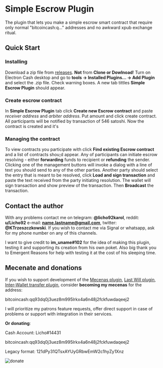 # Simple Escrow Plugin
The plugin that lets you make a simple escrow smart contract that require only normal "bitcoincash:q..." addresses and no awkward xpub exchange ritual.

## Quick Start

### Installing 

Download a zip file from [releases](https://github.com/KarolTrzeszczkowski/Electron-Cash-Simple-Escrow-Plugin/releases). **Not** from **Clone or Dowlnoad**! Turn on Electron Cash desktop and go to **tools -> Installed Plugins... -> Add Plugin** and select the .zip file. Check warning boxes. A new tab tittles **Simple Escrow Plugin** should appear.

### Create escrow contract

In **Simple Escrow Plugin** tab click **Create new Escrow contract** and paste *receiver address* and *arbiter address*. Put amount and click create contract. All participants will be notified by transaction of 546 satoshi. Now the contract is created and it's 

### Managing the contract

To view contracts you participate with click **Find existing Escrow contract** and a list of contracts shou;d appear.
Any of participants can initiate escrow resolving - either **forwarding** funds to recipient or **refunding** the sender. Clicking one of the management buttons will invoke a dialog with a line of text you should send to any of the other parties. Another party should select the entry that is meant to be resolved, click **Load and sign transaction** and paste the text received from the party initiating resolution. The wallet will sign transaction and show preview of the transaction. Then **Broadcast** the transaction.

## Contact the author

With any problems contact me on telegram: **@licho92karol**, reddit: **u/Licho92** e-mail: **name.lastname@gmail.com**, twitter: **@KTrzeszczkowski**. If you wish to contact me via Signal or whatsapp, ask for my phone number on any of this channels.

I want to give credit to **im_uname#102** for the idea of making this plugin, testing it and supporting its creation from his own poket. Also big thank you to Emergent Reasons for help with testing it at the cost of his sleeping time.

## Mecenate and donations

If you wish to support development of the [Mecenas plugin](https://github.com/KarolTrzeszczkowski/Mecenas-recurring-payment-EC-plugin), [Last Will plugin](https://github.com/KarolTrzeszczkowski/Electron-Cash-Last-Will-Plugin), [Inter-Wallet transfer plugin](https://github.com/KarolTrzeszczkowski/Inter-Wallet-Transfer-EC-plugin), consider **becoming my mecenas** for the address:

bitcoincash:qq93dq0j3uez8m995lrkx4a6n48j2fckfuwdaqeej2

I will prioritize my patrons feature requests, offer direct support in case of problems or support with integration in their services.

**Or donating**: 

Cash Account: Licho#14431

bitcoincash:qq93dq0j3uez8m995lrkx4a6n48j2fckfuwdaqeej2

Legacy format: 121dPy31QTsxAYUyGRbwEmW2c1hyZy1Xnz

![donate](/pictures/donate.png)







